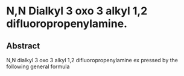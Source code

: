 # N,N Dialkyl 3 oxo 3 alkyl 1,2 difluoropropenylamine.

## Abstract
N,N dialkyl 3 oxo 3 alkyl 1,2 difluoropropenylamine ex pressed by the following general formula